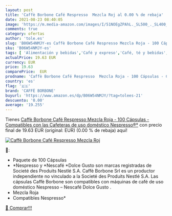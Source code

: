 ```yaml
---
layout: post
title: 'Caffè Borbone Café Respresso  Mezcla Roj al 0.00 % de rebaja'
date: 2021-08-23 08:40:05
image: 'https://m.media-amazon.com/images/I/51NOEgZPAhL._SL500_._SL400_.jpg'
comments: true
category: ofertas
author: 'tole.es'
slug: 'B06W54NMJY-es Caffè Borbone Café Respresso Mezcla Roja - 100 Cápsulas -...'
sku: 'B06W54NMJY-es'
tags: [ 'Alimentación y bebidas','Café y expreso','Café, té y bebidas','Cápsulas de café','caffè borbone','café', ]
actualPrice: 19.63 EUR
currency: EUR
price: 19.63
comparePrice:  EUR
prodname: 'Caffè Borbone Café Respresso  Mezcla Roja - 100 Cápsulas - Compatibles con las Cafeteras de uso doméstico Nespresso®*'
country: 'es'
flag: '🇪🇸'
brand: 'CAFFÈ BORBONE'
buyurl: 'https://www.amazon.es/dp/B06W54NMJY/?tag=tolees-21'
descuento: '0.00'
average: '19.255'
---
```


Tienes [Caffè Borbone Café Respresso  Mezcla Roja - 100 Cápsulas - Compatibles con las Cafeteras de uso doméstico Nespresso®*](https://www.amazon.es/dp/B06W54NMJY/?tag=tolees-21) con precio final de  19.63 EUR (original:  EUR) (0.00 %  de rebaja) aqui!

[![Caffè Borbone Café Respresso  Mezcla Roj](https://m.media-amazon.com/images/I/51NOEgZPAhL._SL500_._SL400_.jpg)](https://www.amazon.es/dp/B06W54NMJY/?tag=tolees-21)

🔎:

- Paquete de 100 Cápsulas
- *Nespresso y *Nescafé *Dolce Gusto son marcas registradas de Societé des Produits Nestlé S.A. Caffè Borbone Srl es un productor independiente no vinculado a la Societé des Produits Nestlé S.A. Las cápsulas Caffè Borbone son compatibles con máquinas de café de uso doméstico Nespresso – Nescafé Dolce Gusto .
- Mezcla Roja
- Compatibles Nespresso*

[🛒 Comprar!!!](https://www.amazon.es/dp/B06W54NMJY/?tag=tolees-21)
